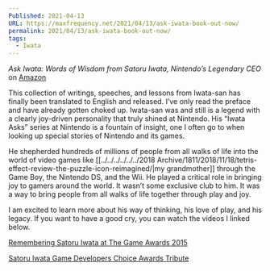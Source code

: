 ```yaml
---
Published: 2021-04-13
URL: https://maxfrequency.net/2021/04/13/ask-iwata-book-out-now/
permalink: 2021/04/13/ask-iwata-book-out-now/
tags:
  - Iwata
---
```

*Ask Iwata: Words of Wisdom from Satoru Iwata, Nintendo’s Legendary CEO* on [Amazon](https://www.amazon.com/dp/197472154X/)

This collection of writings, speeches, and lessons from Iwata-san has finally been translated to English and released. I’ve only read the preface and have already gotten choked up. Iwata-san was and still is a legend with a clearly joy-driven personality that truly shined at Nintendo. His “Iwata Asks” series at Nintendo is a fountain of insight, one I often go to when looking up special stories of Nintendo and its games.

He shepherded hundreds of millions of people from all walks of life into the world of video games like [[../../../../../../2018 Archive/1811/2018/11/18/tetris-effect-review-the-puzzle-icon-reimagined/|my grandmother]] through the Game Boy, the Nintendo DS, and the Wii. He played a critical role in bringing joy to gamers around the world. It wasn’t some exclusive club to him. It was a way to bring people from all walks of life together through play and joy.

I am excited to learn more about his way of thinking, his love of play, and his legacy. If you want to have a good cry, you can watch the videos I linked below.

[Remembering Satoru Iwata at The Game Awards 2015](https://youtube.com/watch?v=x4WXkKQiEw8&t=3264)

[Satoru Iwata Game Developers Choice Awards Tribute](https://youtu.be/9YG9INjO91Y)